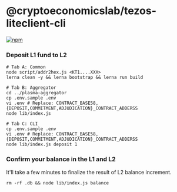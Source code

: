 # @cryptoeconomicslab/tezos-liteclient-cli

[![npm](https://img.shields.io/npm/v/@cryptoeconomicslab/tezos-liteclient-cli)](https://www.npmjs.com/package/@cryptoeconomicslab/tezos-liteclient-cli)

### Deposit L1 fund to L2

```
# Tab A: Common
node script/addr2hex.js <KT1....XXX>
lerna clean -y && lerna bootstrap && lerna run build

# Tab B: Aggregator
cd ../plasma-aggregator
cp .env.sample .env
vi .env # Replace: CONTRACT_BASE58,{DEPOSIT,COMMITMENT,ADJUDICATION}_CONTRACT_ADDERSS
node lib/index.js

# Tab C: CLI
cp .env.sample .env
vi .env # Replace: CONTRACT_BASE58,{DEPOSIT,COMMITMENT,ADJUDICATION}_CONTRACT_ADDERSS
node lib/index.js deposit 1
```

### Confirm your balance in the L1 and L2

It'll take a few minutes to finalize the result of L2 balance increment.

```
rm -rf .db && node lib/index.js balance
```
